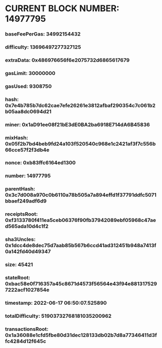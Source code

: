 # CURRENT BLOCK NUMBER: 14977795

### baseFeePerGas: 34992154432
### difficulty: 13696497277327125
### extraData: 0x486976656f6e2075732d6865617679
### gasLimit: 30000000
### gasUsed: 9308750
### hash: 0x7e4b785b7dc62cae7efe26261e3812afbaf290354c7c061b2b05aa8dc0694d21
### miner: 0x1aD91ee08f21bE3dE0BA2ba6918E714dA6B45836
### mixHash: 0x05f2b7bd4beb9fd24a103f520540c968e1c2421af3f7c556b66cce57f2f3db4e
### nonce: 0xb83ffc6164ed1300
### number: 14977795
### parentHash: 0x3c7d008a970c0b6110a78b505a7a894effd1f37791ddfc5071bbaef249adf6d9
### receiptsRoot: 0xf3133780f411ea5ceb06376f90fb37942089ebf05968c47aed565ada10d4c1f2
### sha3Uncles: 0x1dcc4de8dec75d7aab85b567b6ccd41ad312451b948a7413f0a142fd40d49347
### size: 45421
### stateRoot: 0xbac58e0f716357a45c8671d4573f56564e43f94e8813175297222acf1027854e
### timestamp: 2022-06-17 06:50:07.525890
### totalDifficulty: 51903732768181035200962
### transactionsRoot: 0x1a36088e1cfd5fbe80d31dec128133db02b7d8a77346411d3ffc4284d12f645c
